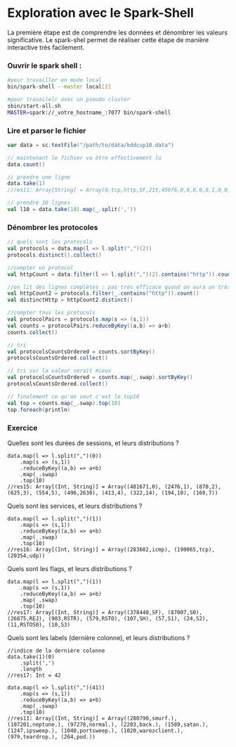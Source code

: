 # Exploration avec le Spark-Shell

La première étape est de comprendre les données et dénombrer les valeurs significative. Le spark-shel permet de réaliser cette étape de manière interactive très facilement. 

### Ouvrir le spark shell : 

```sh
#pour travailler en mode local
bin/spark-shell --master local[2]

#pour travailelr avec un pseudo cluster
sbin/start-all.sh
MASTER=spark://_votre_hostname_:7077 bin/spark-shell
```

### Lire et parser le fichier

```scala
var data = sc.textFile("/path/to/data/kddcup10.data")

// maintenant le fichier va être effectivement lu
data.count()

// prendre une ligne
data.take(1)
//res11: Array[String] = Array(0,tcp,http,SF,215,45076,0,0,0,0,0,1,0,0,0,0,0,0,0,0,0,0,1,1,0.00,0.00,0.00,0.00,1.00,0.00,0.00,0,0,0.00,0.00,0.00,0.00,0.00,0.00,0.00,0.00,normal.)

// prendre 10 lignes
val l10 = data.take(10).map(_.split(','))
```

### Dénombrer les protocoles

```scala
// quels sont les protocols
val protocols = data.map(l => l.split(",")(2))
protocols.distinct().collect()

//compter un protocol
val httpCount = data.filter(l => l.split(",")(2).contains("http")).count()

//on lit des lignes complètes : pas très efficace quand on aura un très gros dataset
val httpCount2 = protocols.filter(_.contains("http")).count()
val distinctHttp = httpCount2.distinct()

//compter tous les protocols
val protocolPairs = protocols.map(s => (s,1))
val counts = protocolPairs.reduceByKey((a,b) => a+b)
counts.collect()

// tri
val protocolsCountsOrdered = counts.sortByKey()
protocolsCountsOrdered.collect()

// tri sur la valeur serait mieux
val protocolsCountsOrdered = counts.map(_.swap).sortByKey()
protocolsCountsOrdered.collect()

// finalement ce qu'on veut c'est le top10
val top = counts.map(_.swap).top(10)
top.foreach(println)
```


### Exercice 
Quelles sont les durées de sessions, et leurs distributions ? 

```
data.map(l => l.split(",")(0))
    .map(s => (s,1))
    .reduceByKey((a,b) => a+b)
    .map(_.swap)
    .top(10)
//res15: Array[(Int, String)] = Array((481671,0), (2476,1), (870,2), (625,3), (554,5), (496,2630), (413,4), (322,14), (194,10), (169,7))
```

Quels sont les services, et leurs distributions ? 

```
data.map(l => l.split(",")(1))
    .map(s => (s,1))
    .reduceByKey((a,b) => a+b)
    .map(_.swap)
    .top(10)
//res16: Array[(Int, String)] = Array((283602,icmp), (190065,tcp), (20354,udp))
```

Quels sont les flags, et leurs distributions ?

```
data.map(l => l.split(",")(1))
    .map(s => (s,1))
    .reduceByKey((a,b) => a+b)
    .map(_.swap)
    .top(10) 
//res17: Array[(Int, String)] = Array((378440,SF), (87007,S0), (26875,REJ), (903,RSTR), (579,RSTO), (107,SH), (57,S1), (24,S2), (11,RSTOS0), (10,S3)
```

Quels sont les labels (dernière colonne), et leurs distributions ?

```
//indice de la dernière colonne
data.take(1)(0)
    .split(',')
    .length
//res17: Int = 42

data.map(l => l.split(",")(41))
    .map(s => (s,1))
    .reduceByKey((a,b) => a+b)
    .map(_.swap)
    .top(10)
//res11: Array[(Int, String)] = Array((280790,smurf.), (107201,neptune.), (97278,normal.), (2203,back.), (1589,satan.), (1247,ipsweep.), (1040,portsweep.), (1020,warezclient.), (979,teardrop.), (264,pod.))
```
